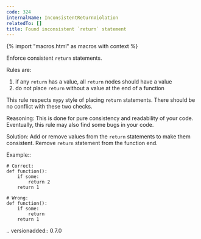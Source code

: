 ```yaml
---
code: 324
internalName: InconsistentReturnViolation
relatedTo: []
title: Found inconsistent `return` statement
---
```


{% import "macros.html" as macros with context %}

Enforce consistent `return` statements.

Rules are:

1.  if any `return` has a value, all `return` nodes should have a value
2.  do not place `return` without a value at the end of a function

This rule respects `mypy` style of placing `return` statements. There
should be no conflict with these two checks.

Reasoning: This is done for pure consistency and readability of your
code. Eventually, this rule may also find some bugs in your code.

Solution: Add or remove values from the `return` statements to make them
consistent. Remove `return` statement from the function end.

Example::

    # Correct:
    def function():
        if some:
            return 2
        return 1
    
    # Wrong:
    def function():
        if some:
            return
        return 1

.. versionadded:: 0.7.0